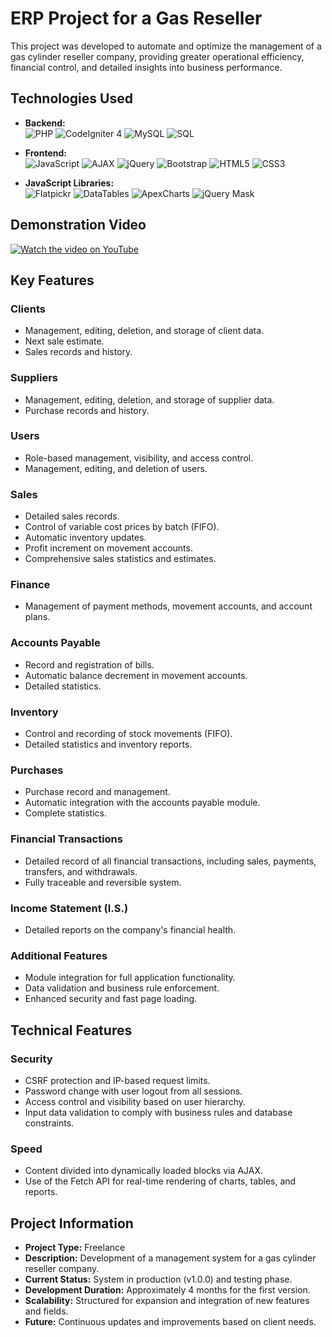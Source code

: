# ERP Project for a Gas Reseller  
This project was developed to automate and optimize the management of a gas cylinder reseller company, providing greater operational efficiency, financial control, and detailed insights into business performance.

## Technologies Used  

- **Backend:**  
  ![PHP](https://img.shields.io/badge/-PHP-777BB4?logo=php&logoColor=white&style=flat-square)  ![CodeIgniter 4](https://img.shields.io/badge/-CodeIgniter%204-EF4223?logo=codeigniter&logoColor=white&style=flat-square)  ![MySQL](https://img.shields.io/badge/-MySQL-4479A1?logo=mysql&logoColor=white&style=flat-square)  ![SQL](https://img.shields.io/badge/-SQL-4479A1?logo=database&logoColor=white&style=flat-square)  

- **Frontend:**  
  ![JavaScript](https://img.shields.io/badge/-JavaScript-F7DF1E?logo=javascript&logoColor=black&style=flat-square)  ![AJAX](https://img.shields.io/badge/-AJAX-0078D4?logo=javascript&logoColor=white&style=flat-square)  ![jQuery](https://img.shields.io/badge/-jQuery-0769AD?logo=jquery&logoColor=white&style=flat-square)  ![Bootstrap](https://img.shields.io/badge/-Bootstrap5-7952B3?logo=bootstrap&logoColor=white&style=flat-square)  ![HTML5](https://img.shields.io/badge/-HTML5-E34F26?logo=html5&logoColor=white&style=flat-square)  ![CSS3](https://img.shields.io/badge/-CSS3-1572B6?logo=css3&logoColor=white&style=flat-square)  

- **JavaScript Libraries:**  
  ![Flatpickr](https://img.shields.io/badge/-Flatpickr-00C7B7?style=flat-square)  ![DataTables](https://img.shields.io/badge/-DataTables-336699?logo=datatables&logoColor=white&style=flat-square)  ![ApexCharts](https://img.shields.io/badge/-ApexCharts-FF4560?style=flat-square)  ![jQuery Mask](https://img.shields.io/badge/-jQuery%20Mask-0769AD?logo=jquery&logoColor=white&style=flat-square)  

## Demonstration Video  

[![Watch the video on YouTube](https://img.youtube.com/vi/xLQx-Rz9m7Y/0.jpg)](https://www.youtube.com/watch?v=xLQx-Rz9m7Y)  

## Key Features  

### **Clients**  
- Management, editing, deletion, and storage of client data.  
- Next sale estimate.  
- Sales records and history.  

### **Suppliers**  
- Management, editing, deletion, and storage of supplier data.  
- Purchase records and history.  

### **Users**  
- Role-based management, visibility, and access control.  
- Management, editing, and deletion of users.  

### **Sales**  
- Detailed sales records.  
- Control of variable cost prices by batch (FIFO).  
- Automatic inventory updates.  
- Profit increment on movement accounts.  
- Comprehensive sales statistics and estimates.  

### **Finance**  
- Management of payment methods, movement accounts, and account plans.  

### **Accounts Payable**  
- Record and registration of bills.  
- Automatic balance decrement in movement accounts.  
- Detailed statistics.  

### **Inventory**  
- Control and recording of stock movements (FIFO).  
- Detailed statistics and inventory reports.  

### **Purchases**  
- Purchase record and management.  
- Automatic integration with the accounts payable module.  
- Complete statistics.  

### **Financial Transactions**  
- Detailed record of all financial transactions, including sales, payments, transfers, and withdrawals.  
- Fully traceable and reversible system.  

### **Income Statement (I.S.)**  
- Detailed reports on the company's financial health.  

### **Additional Features**  
- Module integration for full application functionality.  
- Data validation and business rule enforcement.  
- Enhanced security and fast page loading.  

## Technical Features  

### **Security**  
- CSRF protection and IP-based request limits.  
- Password change with user logout from all sessions.  
- Access control and visibility based on user hierarchy.  
- Input data validation to comply with business rules and database constraints.  

### **Speed**  
- Content divided into dynamically loaded blocks via AJAX.  
- Use of the Fetch API for real-time rendering of charts, tables, and reports.  

## Project Information  

- **Project Type:** Freelance  
- **Description:** Development of a management system for a gas cylinder reseller company.  
- **Current Status:** System in production (v1.0.0) and testing phase.  
- **Development Duration:** Approximately 4 months for the first version.  
- **Scalability:** Structured for expansion and integration of new features and fields.  
- **Future:** Continuous updates and improvements based on client needs.  
